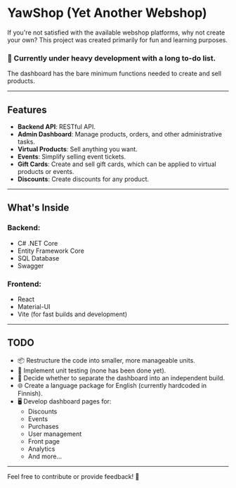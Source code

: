 # YawShop (Yet Another Webshop)

If you're not satisfied with the available webshop platforms, why not create your own? This project was created primarily for fun and learning purposes.

### 🚧 Currently under heavy development with a long to-do list.
The dashboard has the bare minimum functions needed to create and sell products.

---

## Features
- **Backend API**: RESTful API.
- **Admin Dashboard**: Manage products, orders, and other administrative tasks.
- **Virtual Products**: Sell anything you want.
- **Events**: Simplify selling event tickets.
- **Gift Cards**: Create and sell gift cards, which can be applied to virtual products or events.
- **Discounts**: Create discounts for any product.

---

## What's Inside
### Backend:
- C# .NET Core
- Entity Framework Core
- SQL Database
- Swagger

### Frontend:
- React
- Material-UI
- Vite (for fast builds and development)

---

## TODO
- 📦 Restructure the code into smaller, more manageable units.
- 🧪 Implement unit testing (none has been done yet).
- 🔄 Decide whether to separate the dashboard into an independent build.
- 🌐 Create a language package for English (currently hardcoded in Finnish).
- 🖥️ Develop dashboard pages for:
  - Discounts
  - Events
  - Purchases
  - User management
  - Front page
  - Analytics
  - And more...

---

Feel free to contribute or provide feedback! 🎉
